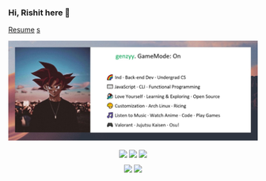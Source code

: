 ### Hi, Rishit here 👋
[Resume](https://resume.io/r/YtPC1xdlT)
[s](https://raw.githubusercontent.com/innng/innng/master/assets/profile.png)
<div align="center">
  <img src="/assets/github-image.jpg" alt="image" /> 
</div>
<p align="center">
  <a href="https://resume.io/r/YtPC1xdlT" target="_blank"><img align="center" src="https://img.shields.io/badge/-resume-pink?style=for-the-badge" /></a>
  <a href="https://www.linkedin.com/in/rishit-pandey/"><img align="center" src="https://img.shields.io/badge/-LinkedIn-green?style=for-the-badge" /></a>
  <a href="https://www.npmjs.com/package/@genzyy/anime-cli"><img align="center" src="https://img.shields.io/badge/-NPM-blueviolet?style=for-the-badge" /></a>
</p>

<p align="center">
  <img src="https://github-readme-stats.vercel.app/api?username=genzyy&show_icons=true&theme=radical&count_private=true&line_height=27">
  <img src = "https://github-readme-stats.vercel.app/api/top-langs/?username=genzyy&hide=css,java,html&theme=radical">
</p>
